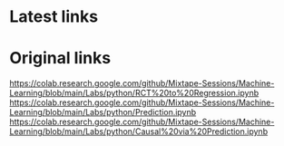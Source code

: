 
# Latest links



# Original links
https://colab.research.google.com/github/Mixtape-Sessions/Machine-Learning/blob/main/Labs/python/RCT%20to%20Regression.ipynb
https://colab.research.google.com/github/Mixtape-Sessions/Machine-Learning/blob/main/Labs/python/Prediction.ipynb
https://colab.research.google.com/github/Mixtape-Sessions/Machine-Learning/blob/main/Labs/python/Causal%20via%20Prediction.ipynb